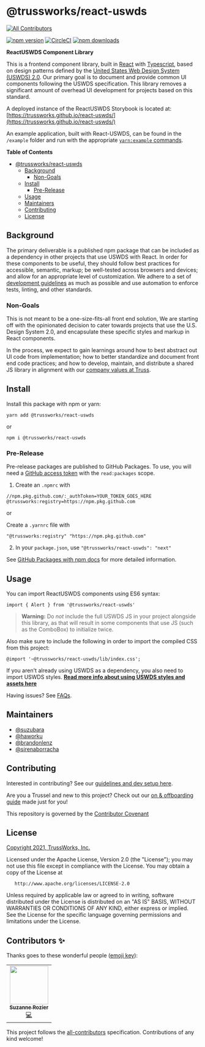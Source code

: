 # @trussworks/react-uswds
<!-- ALL-CONTRIBUTORS-BADGE:START - Do not remove or modify this section -->
[![All Contributors](https://img.shields.io/badge/all_contributors-1-orange.svg?style=flat-square)](#contributors-)
<!-- ALL-CONTRIBUTORS-BADGE:END -->

[![npm version](https://img.shields.io/npm/v/@trussworks/react-uswds)](https://www.npmjs.com/package/@trussworks/react-uswds)
[![CircleCI](https://img.shields.io/circleci/build/github/trussworks/react-uswds/develop)](https://circleci.com/gh/trussworks/react-uswds)
[![npm downloads](https://img.shields.io/npm/dm/@trussworks/react-uswds)](https://www.npmjs.com/package/@trussworks/react-uswds)

**ReactUSWDS Component Library**

This is a frontend component library, built in [React](https://reactjs.org/) with [Typescript](https://www.typescriptlang.org/), based on design patterns defined by the [United States Web Design System (USWDS) 2.0](https://designsystem.digital.gov/). Our primary goal is to document and provide common UI components following the USWDS specification. This library removes a significant amount of overhead UI development for projects based on this standard.

A deployed instance of the ReactUSWDS Storybook is located at: [https://trussworks.github.io/react-uswds/](https://trussworks.github.io/react-uswds/)

An example application, built with React-USWDS, can be found in the `/example` folder and run with the appropriate [`yarn:example` commands](./docs/contributing.md#available-commands).

**Table of Contents**

- [@trussworks/react-uswds](#trussworksreact-uswds)
  - [Background](#background)
    - [Non-Goals](#non-goals)
  - [Install](#install)
    - [Pre-Release](#pre-release)
  - [Usage](#usage)
  - [Maintainers](#maintainers)
  - [Contributing](#contributing)
  - [License](#license)

## Background

The primary deliverable is a published npm package that can be included as a dependency in other projects that use USWDS with React. In order for these components to be useful, they should follow best practices for accessible, semantic, markup; be well-tested across browsers and devices; and allow for an appropriate level of customization. We adhere to a set of [development guidelines](./docs/contributing.md#guidelines) as much as possible and use automation to enforce tests, linting, and other standards.

### Non-Goals

This is not meant to be a one-size-fits-all front end solution, We are starting off with the opinionated decision to cater towards projects that use the U.S. Design System 2.0, and encapsulate these specific styles and markup in React components.

In the process, we expect to gain learnings around how to best abstract out UI code from implementation; how to better standardize and document front end code practices; and how to develop, maintain, and distribute a shared JS library in alignment with our [company values at Truss](https://truss.works/values).

## Install

Install this package with npm or yarn:

```
yarn add @trussworks/react-uswds
```

or

```
npm i @trussworks/react-uswds
```

### Pre-Release

Pre-release packages are published to GitHub Packages. To use, you
will need a [GitHub access
token](https://docs.github.com/en/packages/publishing-and-managing-packages/about-github-packages#about-tokens)
with the `read:packages` scope.

1. Create an `.npmrc` with

```
//npm.pkg.github.com/:_authToken=YOUR_TOKEN_GOES_HERE
@trussworks:registry=https://npm.pkg.github.com
```

or

Create a `.yarnrc` file with

```
"@trussworks:registry" "https://npm.pkg.github.com"
```

2. In your `package.json`, use `"@trussworks/react-uswds": "next"`

See [GitHub Packages with npm
docs](https://docs.github.com/en/packages/using-github-packages-with-your-projects-ecosystem/configuring-npm-for-use-with-github-packages)
for more detailed information.

## Usage

You can import ReactUSWDS components using ES6 syntax:

```
import { Alert } from '@trussworks/react-uswds'
```

> **Warning:** Do _not_ include the full USWDS JS in your project alongside this library, as that will result in some components that use JS (such as the ComboBox) to initialize twice.

Also make sure to include the following in order to import the compiled CSS from this project:

```
@import '~@trussworks/react-uswds/lib/index.css';
```

If you aren't already using USWDS as a dependency, you also need to import USWDS styles. **[Read more info about using USWDS styles and assets here](./docs/styles_and_assets.md)**

Having issues? See [FAQs](./docs/faqs.md).

## Maintainers

- [@suzubara](https://github.com/suzubara)
- [@haworku](https://github.com/haworku)
- [@brandonlenz](https://github.com/brandonlenz)
- [@sirenaborracha](https://github.com/sirenaborracha)

## Contributing

Interested in contributing? See our [guidelines and dev setup here](./docs/contributing.md).

Are you a Trussel and new to this project? Check out our [on & offboarding guide](./docs/for_trussels.md) made just for you!

This repository is governed by the [Contributor Covenant](./CODE_OF_CONDUCT.md)

## License

[Copyright 2021, TrussWorks, Inc.](./LICENSE)

Licensed under the Apache License, Version 2.0 (the "License");
you may not use this file except in compliance with the License.
You may obtain a copy of the License at

       http://www.apache.org/licenses/LICENSE-2.0

Unless required by applicable law or agreed to in writing, software
distributed under the License is distributed on an "AS IS" BASIS,
WITHOUT WARRANTIES OR CONDITIONS OF ANY KIND, either express or implied.
See the License for the specific language governing permissions and
limitations under the License.

## Contributors ✨

Thanks goes to these wonderful people ([emoji key](https://allcontributors.org/docs/en/emoji-key)):

<!-- ALL-CONTRIBUTORS-LIST:START - Do not remove or modify this section -->
<!-- prettier-ignore-start -->
<!-- markdownlint-disable -->
<table>
  <tr>
    <td align="center"><a href="https://github.com/suzubara"><img src="https://avatars.githubusercontent.com/u/2723066?v=4?s=100" width="100px;" alt=""/><br /><sub><b>Suzanne Rozier</b></sub></a><br /><a href="https://github.com/trussworks/react-uswds/commits?author=suzubara" title="Code">💻</a></td>
  </tr>
</table>

<!-- markdownlint-restore -->
<!-- prettier-ignore-end -->

<!-- ALL-CONTRIBUTORS-LIST:END -->

This project follows the [all-contributors](https://github.com/all-contributors/all-contributors) specification. Contributions of any kind welcome!